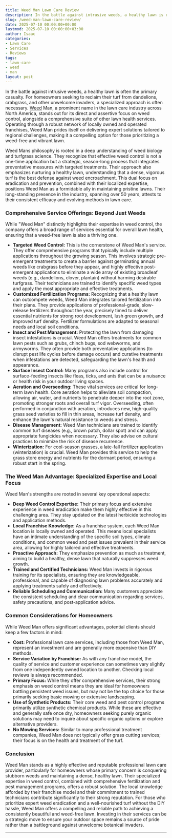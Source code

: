 ```yaml
---
title: Weed Man Lawn Care Review
description: In the battle against intrusive weeds, a healthy lawn is often the primary casualty. For homeowners seeking to reclaim their turf from dandelions, crabgrass,...
slug: /weed-man-lawn-care-review/
date: 2025-07-10 00:00:00+00:00
lastmod: 2025-07-10 00:00:00+03:00
author: Isaac
categories:
- Lawn Care
- Services
- Reviews
tags:
- lawn-care
- weed
- man
layout: post
---
```

In the battle against intrusive weeds, a healthy lawn is often the primary casualty. For homeowners seeking to reclaim their turf from dandelions, crabgrass, and other unwelcome invaders, a specialized approach is often necessary. [Weed](https://pestpolicy.com/applying-weed-and-feed-products-to-st-augustine-grass/) Man, a prominent name in the lawn care industry across North America, stands out for its direct and assertive focus on weed control, alongside a comprehensive suite of other lawn health services. Operating through a robust network of locally owned and operated franchises, Weed Man prides itself on delivering expert solutions tailored to regional challenges, making it a compelling option for those prioritizing a weed-free and vibrant lawn.

Weed Mans philosophy is rooted in a deep understanding of weed biology and turfgrass science. They recognize that effective weed control is not a one-time application but a strategic, season-long process that integrates preventative measures with targeted treatments. Their approach also emphasizes nurturing a healthy lawn, understanding that a dense, vigorous turf is the best defense against weed encroachment. This dual focus on eradication and prevention, combined with their localized expertise, positions Weed Man as a formidable ally in maintaining pristine lawns. Their long-standing presence in the industry, spanning over 50 years, attests to their consistent efficacy and evolving methods in lawn care.

### Comprehensive Service Offerings: Beyond Just Weeds

While "Weed Man" distinctly highlights their expertise in weed control, the company offers a broad range of services essential for overall lawn health, ensuring that a weed-free lawn is also a thriving one.

* **Targeted Weed Control:** This is the cornerstone of Weed Man's service. They offer comprehensive programs that typically include multiple applications throughout the growing season. This involves strategic pre-emergent treatments to create a barrier against germinating annual weeds like crabgrass before they appear, and highly effective post-emergent applications to eliminate a wide array of existing broadleaf weeds (e.g., dandelions, clover, plantain) without harming desirable turfgrass. Their technicians are trained to identify specific weed types and apply the most appropriate and effective treatments.
* **Customized Fertilization Programs:** Recognizing that a healthy lawn can outcompete weeds, Weed Man integrates tailored fertilization into their plans. They provide applications of professional-grade, slow-release fertilizers throughout the year, precisely timed to deliver essential nutrients for strong root development, lush green growth, and improved turf density. Fertilizer formulations are adapted to seasonal needs and local soil conditions.
* **Insect and Pest Management:** Protecting the lawn from damaging insect infestations is crucial. Weed Man offers treatments for common lawn pests such as grubs, chinch bugs, sod webworms, and armyworms. They often provide both preventative applications (to disrupt pest life cycles before damage occurs) and curative treatments when infestations are detected, safeguarding the lawn's health and appearance.
* **Surface Insect Control:** Many programs also include control for surface-feeding insects like fleas, ticks, and ants that can be a nuisance or health risk in your outdoor living spaces.
* **Aeration and Overseeding:** These vital services are critical for long-term lawn health. Core aeration helps to alleviate soil compaction, allowing air, water, and nutrients to penetrate deeper into the root zone, promoting stronger roots and overall turf vigor. Overseeding, often performed in conjunction with aeration, introduces new, high-quality grass seed varieties to fill in thin areas, increase turf density, and enhance the lawn's natural resistance to weeds and stress.
* **Disease Management:** Weed Man technicians are trained to identify common turf diseases (e.g., brown patch, dollar spot) and can apply appropriate fungicides when necessary. They also advise on cultural practices to minimize the risk of disease recurrence.
* **Winterization:** For cool-season grasses, a late-fall fertilizer application (winterization) is crucial. Weed Man provides this service to help the grass store energy and nutrients for the dormant period, ensuring a robust start in the spring.

### The Weed Man Advantage: Specialized Expertise and Local Focus

Weed Man's strengths are rooted in several key operational aspects:

* **Deep Weed Control Expertise:** Their primary focus and extensive experience in weed eradication make them highly effective in this challenging area. They stay updated on the latest herbicide technologies and application methods.
* **Local Franchise Knowledge:** As a franchise system, each Weed Man location is locally owned and operated. This means local specialists have an intimate understanding of the specific soil types, climate conditions, and common weed and pest issues prevalent in their service area, allowing for highly tailored and effective treatments.
* **Proactive Approach:** They emphasize prevention as much as treatment, aiming to build a healthy, dense lawn that naturally suppresses weed growth.
* **Trained and Certified Technicians:** Weed Man invests in rigorous training for its specialists, ensuring they are knowledgeable, professional, and capable of diagnosing lawn problems accurately and applying treatments safely and effectively.
* **Reliable Scheduling and Communication:** Many customers appreciate the consistent scheduling and clear communication regarding services, safety precautions, and post-application advice.

### Common Considerations for Homeowners

While Weed Man offers significant advantages, potential clients should keep a few factors in mind:

* **Cost:** Professional lawn care services, including those from Weed Man, represent an investment and are generally more expensive than DIY methods.
* **Service Variation by Franchise:** As with any franchise model, the quality of service and customer experience can sometimes vary slightly from one independently owned location to another. Checking local reviews is always recommended.
* **Primary Focus:** While they offer comprehensive services, their strong emphasis on weed control means they are ideal for homeowners battling persistent weed issues, but may not be the top choice for those primarily seeking basic mowing or extensive landscaping.
* **Use of Synthetic Products:** Their core weed and pest control programs primarily utilize synthetic chemical products. While these are effective and generally safe once dry, homeowners seeking purely organic solutions may need to inquire about specific organic options or explore alternative providers.
* **No Mowing Services:** Similar to many professional treatment companies, Weed Man does not typically offer grass cutting services; their focus is on the health and treatment of the turf.

### Conclusion

Weed Man stands as a highly effective and reputable professional lawn care provider, particularly for homeowners whose primary concern is conquering stubborn weeds and maintaining a dense, healthy lawn. Their specialized expertise in weed control, combined with comprehensive fertilization and pest management programs, offers a robust solution. The local knowledge afforded by their franchise model and their commitment to trained technicians contribute significantly to their strong reputation. For those who prioritize expert weed eradication and a well-nourished turf without the DIY hassle, Weed Man offers a compelling and reliable path to achieving a consistently beautiful and weed-free lawn. Investing in their services can be a strategic move to ensure your outdoor space remains a source of pride rather than a battleground against unwelcome botanical invaders.

---
